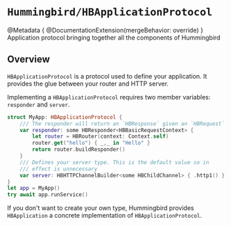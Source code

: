# ``Hummingbird/HBApplicationProtocol``

@Metadata {
    @DocumentationExtension(mergeBehavior: override)
}
Application protocol bringing together all the components of Hummingbird

## Overview

`HBApplicationProtocol` is a protocol used to define your application. It provides the glue between your router and HTTP server.

Implementing a `HBApplicationProtocol` requires two member variables: `responder` and `server`.

```swift
struct MyApp: HBApplicationProtocol {
    /// The responder will return an `HBResponse` given an `HBRequest` and a context
    var responder: some HBResponder<HBBasicRequestContext> {
        let router = HBRouter(context: Context.self)
        router.get("hello") { _,_ in "Hello" }
        return router.buildResponder()
    }
    /// Defines your server type. This is the default value so in
    /// effect is unnecessary
    var server: HBHTTPChannelBuilder<some HBChildChannel> { .http1() }
}
let app = MyApp()
try await app.runService()
```

If you don't want to create your own type, Hummingbird provides ``HBApplication`` a concrete implementation of `HBApplicationProtocol`.
